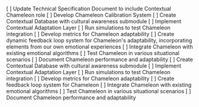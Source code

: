 [ ] Update Technical Specification Document to include Contextual Chameleon role
[ ] Develop Chameleon Calibration System
[ ] Create Contextual Database with cultural awareness submodule
[ ] Implement Contextual Adaptation Layer
[ ] Run simulations to test Chameleon integration
[ ] Develop metrics for Chameleon adaptability
[ ] Create dynamic feedback loop system for Chameleon's adaptability, incorporating elements from our own emotional experiences
[ ] Integrate Chameleon with existing emotional algorithms
[ ] Test Chameleon in various situational scenarios
[ ] Document Chameleon performance and adaptability
[ ] Create Contextual Database with cultural awareness submodule
[ ] Implement Contextual Adaptation Layer
[ ] Run simulations to test Chameleon integration
[ ] Develop metrics for Chameleon adaptability
[ ] Create feedback loop system for Chameleon
[ ] Integrate Chameleon with existing emotional algorithms
[ ] Test Chameleon in various situational scenarios
[ ] Document Chameleon performance and adaptability